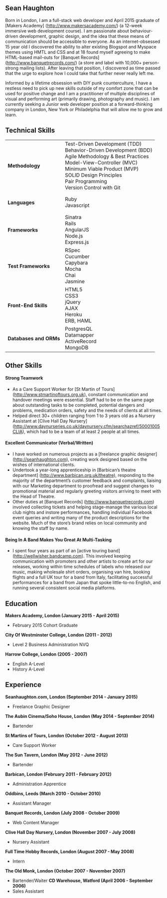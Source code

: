 ## Sean Haughton
Born in London, I am a full-stack web developer and April 2015 graduate of [Makers Academy] (http://www.makersacademy.com/) (a 12-week immersive web development course). I am passionate about behaviour-driven development, graphic design, and the idea that these means of communication should be accessible to everyone. As an internet-obsessed 15 year old I discovered the ability to alter existing Blogspot and Myspace themes using HMTL and CSS and at 18 found myself agreeing to make HTML-based mail-outs for [Banquet Records] (http://www.banquetrecords.com/) (a store and label with 10,000+ person-strong mailing lists). After leaving that position, I discovered as time passed that the urge to explore how I could take that further never really left me.

Informed by a lifetime obsession with DIY punk counterculture, I have a restless need to pick up new skills outside of my comfort zone that can be used for positive change and I am a practitioner of multiple disciplines of visual and performing art (primarily drawing, photography and music). I am currently seeking a Junior web developer position at a forward-thinking company in London, New York or Philadelphia that will allow me to grow and learn.

## Technical Skills
<table>
  <tr>
    <td>
    <h4>Methodology</h4>
    </td>
    <td>
    Test-Driven Development (TDD)
    <br>Behavior-Driven Development (BDD)
    <br>Agile Methodology & Best Practices
    <br>Model-View-Controller (MVC)
    <br>Minimum Viable Product (MVP)
    <br>SOLID Design Principles
    <br>Pair Programming
    <br>Version Control with Git
    </td>
  </tr>
  <tr>
    <td><h4>Languages</h4></td>
    <td>
      Ruby
      <br>Javascript
    </td>
  </tr>
  <tr>
    <td><h4>Frameworks</h4></td>
    <td>
      Sinatra
      <br>Rails
      <br>AngularJS
      <br>Node.js
      <br>Express.js
    </td>
  </tr>
  <tr>
    <td><h4>Test Frameworks</h4></td>
    <td>
      RSpec
      <br>Cucumber
      <br>Capybara
      <br>Mocha
      <br>Chai
      <br>Jasmine
    </td>
  </tr>
  <tr>
    <td><h4>Front-End Skills</h4></td>
    <td>
      HTML5
      <br>CSS3
      <br>jQuery
      <br>AJAX
      <br>Heroku
      <br>ERB, HAML
    </td>
  </tr>
   <tr>
    <td><h4>Databases and ORMs</h4></td>
    <td>
      PostgresQL
      <br>Datamapper
      <br>ActiveRecord
      <br>MongoDB
    </td>
  </tr>
</table>

## Other Skills
#### Strong Teamwork
* As a Care Support Worker for [St Martin of Tours] (http://www.stmartinoftours.org.uk), constant communication and handover meetings were essential. Staff had to be on the same page about outstanding tasks to be completed, potential dangers and problems, medication orders, safety and the needs of clients at all times.
* Helped direct 30+ children ranging from 1 to 3 years old as a Nursery Assistant at [Clive Hall Day Nursery] (http://www.daynurseries.co.uk/daynursery.cfm/searchazref/50001005CLIA), which had to be a team of at least 2 people at all times.

#### Excellent Communicator (Verbal/Written)
* I have worked on numerous projects as a [freelance graphic designer] (http://seanhaughton.com), creating work designed based on the wishes of international clients.
* Undertook a year-long apprenticeship in [Barbican’s theatre department] (http://www.barbican.org.uk/theatre), responding to the majority of the department’s customer feedback and complaints, liaising with our Marketing department to proofread and suggest changes to promotional material and regularly greeting visitors arriving to meet with the Head of Theatre.
* Other duties at [Banquet Records] (http://www.banquetrecords.com) involved collecting tickets and helping stage-manage the various local club nights and instore performances, handling individual Facebook event queries and writing many of the product descriptions for the website. Much of the store’s brand relies on local community and knowing the staff by name.

#### Being In A Band Makes You Great At Multi-Tasking
* I spent four years as part of an [active touring band] (http://wellwisher.bandcamp.com). This involved keeping communication with promoters and other artists to create art for our releases, working within time schedules of labels who released our music, making wholesale shirt orders, organising van hire, booking flights and a full UK tour for a band from Italy, facilitating successful performances for a band from Japan that spoke little-to-no English, and running several consistent social media platforms. 

## Education

**Makers Academy, London (January 2015 - April 2015)**
* February 2015 Cohort Graduate

**City Of Westminster College, London (2011 - 2012)**
* Level 2 Business Administration NVQ

**Harrow College, London (2005 - 2007)**
* English A-Level
* History A-Level

## Experience
**Seanhaughton.com, London (September 2014 - January 2015)**
* Freelance Graphic Designer

**The Aubin Cinema/Soho House, London (May 2014 - September 2014)**
* Bartender

**St Martins of Tours, London (October 2012 - August 2013)**
* Care Support Worker

**The Sun Tavern, London (May 2012 - June 2012)**
* Bartender

**Barbican, London (February 2011 - February 2012)**
* Administration Apprentice

**Oddbins, Leeds (March 2010 - October 2010)**
* Assistant Manager

**Banquet Records, London (July 2008 - October 2009)**
* Web Content Manager

**Clive Hall Day Nursery, London (November 2007 - July 2008)** 
* Nursery Assistant

**Full Time Hobby Records, London (August 2007 - May 2008)** 
* Intern

**The Old Monk, London (October 2007 - November 2007)**
* Bartender/Waiter
**CD Warehouse, Watford (April 2006 -  September 2006)**
* Sales Assistant